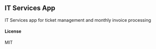 ## IT Services App

IT Services app for ticket management and monthly invoice processing 

#### License

MIT